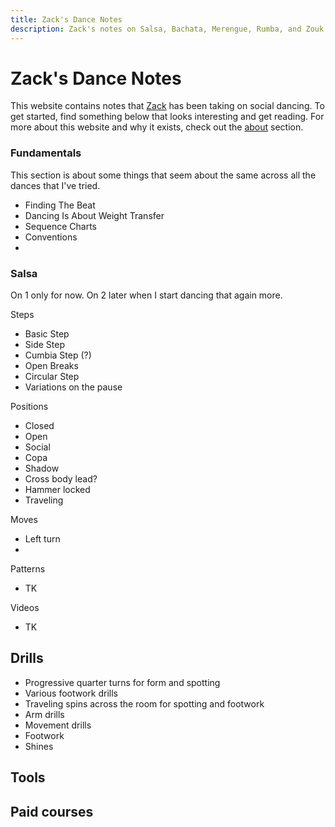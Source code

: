 ```yaml
---
title: Zack's Dance Notes 
description: Zack's notes on Salsa, Bachata, Merengue, Rumba, and Zouk
---
```


# Zack's Dance Notes 

This website contains notes that [Zack](https://zack.maril.org) has been taking on social dancing. To get started, find
something below that looks interesting and get reading. For more about this website and why it exists, check out the [about](/about) section.

### Fundamentals 
This section is about some things that seem about the same across all the dances that I've tried. 
* Finding The Beat
* Dancing Is About Weight Transfer 
* Sequence Charts 
* Conventions 
* 

### Salsa 

On 1 only for now.  On 2 later when I start dancing that again more. 

Steps 
* Basic Step 
* Side Step  
* Cumbia Step (?)
* Open Breaks 
* Circular Step 
* Variations on the pause

Positions 
* Closed 
* Open 
* Social 
* Copa 
* Shadow 
* Cross body lead? 
* Hammer locked 
* Traveling 

Moves 
* Left turn 
* 

Patterns 
* TK 

Videos 
* TK

## Drills 
* Progressive quarter turns for form and spotting 
* Various footwork drills
* Traveling spins across the room for spotting and footwork 
* Arm drills 
* Movement drills 
* Footwork
* Shines 


## Tools 

## Paid courses 